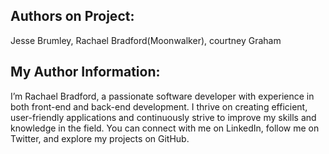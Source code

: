 ## Authors on Project: 
Jesse Brumley, Rachael Bradford(Moonwalker), courtney Graham
## My Author Information:
I’m Rachael Bradford, a passionate software developer with experience in both front-end and back-end development. I thrive on creating efficient, user-friendly applications and continuously strive to improve my skills and knowledge in the field. You can connect with me on LinkedIn, follow me on Twitter, and explore my projects on GitHub.
